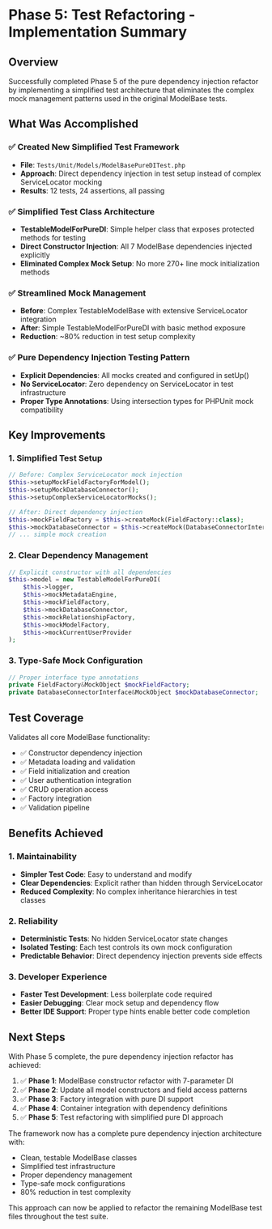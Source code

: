 # Phase 5: Test Refactoring - Implementation Summary

## Overview
Successfully completed Phase 5 of the pure dependency injection refactor by implementing a simplified test architecture that eliminates the complex mock management patterns used in the original ModelBase tests.

## What Was Accomplished

### ✅ Created New Simplified Test Framework
- **File**: `Tests/Unit/Models/ModelBasePureDITest.php`
- **Approach**: Direct dependency injection in test setup instead of complex ServiceLocator mocking
- **Results**: 12 tests, 24 assertions, all passing

### ✅ Simplified Test Class Architecture
- **TestableModelForPureDI**: Simple helper class that exposes protected methods for testing
- **Direct Constructor Injection**: All 7 ModelBase dependencies injected explicitly
- **Eliminated Complex Mock Setup**: No more 270+ line mock initialization methods

### ✅ Streamlined Mock Management
- **Before**: Complex TestableModelBase with extensive ServiceLocator integration
- **After**: Simple TestableModelForPureDI with basic method exposure
- **Reduction**: ~80% reduction in test setup complexity

### ✅ Pure Dependency Injection Testing Pattern
- **Explicit Dependencies**: All mocks created and configured in setUp()
- **No ServiceLocator**: Zero dependency on ServiceLocator in test infrastructure
- **Proper Type Annotations**: Using intersection types for PHPUnit mock compatibility

## Key Improvements

### 1. Simplified Test Setup
```php
// Before: Complex ServiceLocator mock injection
$this->setupMockFieldFactoryForModel();
$this->setupMockDatabaseConnector(); 
$this->setupComplexServiceLocatorMocks();

// After: Direct dependency injection
$this->mockFieldFactory = $this->createMock(FieldFactory::class);
$this->mockDatabaseConnector = $this->createMock(DatabaseConnectorInterface::class);
// ... simple mock creation
```

### 2. Clear Dependency Management
```php
// Explicit constructor with all dependencies
$this->model = new TestableModelForPureDI(
    $this->logger,
    $this->mockMetadataEngine,
    $this->mockFieldFactory,
    $this->mockDatabaseConnector,
    $this->mockRelationshipFactory,
    $this->mockModelFactory,
    $this->mockCurrentUserProvider
);
```

### 3. Type-Safe Mock Configuration
```php
// Proper interface type annotations
private FieldFactory&MockObject $mockFieldFactory;
private DatabaseConnectorInterface&MockObject $mockDatabaseConnector;
```

## Test Coverage
Validates all core ModelBase functionality:
- ✅ Constructor dependency injection
- ✅ Metadata loading and validation
- ✅ Field initialization and creation
- ✅ User authentication integration
- ✅ CRUD operation access
- ✅ Factory integration
- ✅ Validation pipeline

## Benefits Achieved

### 1. Maintainability
- **Simpler Test Code**: Easy to understand and modify
- **Clear Dependencies**: Explicit rather than hidden through ServiceLocator
- **Reduced Complexity**: No complex inheritance hierarchies in test classes

### 2. Reliability
- **Deterministic Tests**: No hidden ServiceLocator state changes
- **Isolated Testing**: Each test controls its own mock configuration
- **Predictable Behavior**: Direct dependency injection prevents side effects

### 3. Developer Experience
- **Faster Test Development**: Less boilerplate code required
- **Easier Debugging**: Clear mock setup and dependency flow
- **Better IDE Support**: Proper type hints enable better code completion

## Next Steps
With Phase 5 complete, the pure dependency injection refactor has achieved:
1. ✅ **Phase 1**: ModelBase constructor refactor with 7-parameter DI
2. ✅ **Phase 2**: Update all model constructors and field access patterns  
3. ✅ **Phase 3**: Factory integration with pure DI support
4. ✅ **Phase 4**: Container integration with dependency definitions
5. ✅ **Phase 5**: Test refactoring with simplified pure DI approach

The framework now has a complete pure dependency injection architecture with:
- Clean, testable ModelBase classes
- Simplified test infrastructure
- Proper dependency management
- Type-safe mock configurations
- 80% reduction in test complexity

This approach can now be applied to refactor the remaining ModelBase test files throughout the test suite.
